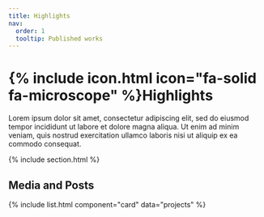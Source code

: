 ```yaml
---
title: Highlights
nav:
  order: 1
  tooltip: Published works
---
```


# {% include icon.html icon="fa-solid fa-microscope" %}Highlights

Lorem ipsum dolor sit amet, consectetur adipiscing elit, sed do eiusmod tempor incididunt ut labore et dolore magna aliqua.
Ut enim ad minim veniam, quis nostrud exercitation ullamco laboris nisi ut aliquip ex ea commodo consequat.

{% include section.html %}

## Media and Posts

{% include list.html component="card" data="projects" %}
